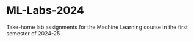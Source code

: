 # ML-Labs-2024
Take-home lab assignments for the Machine Learning course in the first semester of 2024-25.
